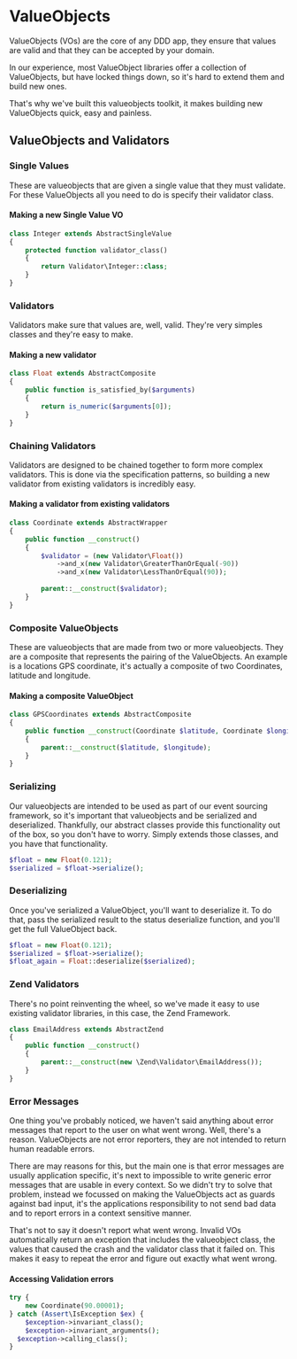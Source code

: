 # ValueObjects

ValueObjects (VOs) are the core of any DDD app, they ensure that values are valid and that they can be accepted by your domain.

In our experience, most ValueObject libraries offer a collection of ValueObjects, but have locked things down, so it's hard to extend them and build new ones.

That's why we've built this valueobjects toolkit, it makes building new ValueObjects quick, easy and painless.

## ValueObjects and Validators

### Single Values
These are valueobjects that are given a single value that they must validate. For these ValueObjects all you need to do is specify their validator class.

#### Making a new Single Value VO
```php
class Integer extends AbstractSingleValue 
{    
    protected function validator_class()
    {
        return Validator\Integer::class;
    }
}
```

### Validators
Validators make sure that values are, well, valid. They're very simples classes and they're easy to make. 

#### Making a new validator
```php
class Float extends AbstractComposite
{    
    public function is_satisfied_by($arguments)
    {
        return is_numeric($arguments[0]);
    }
}
```

### Chaining Validators
Validators are designed to be chained together to form more complex validators. This is done via the specification patterns, so building a new validator from existing validators is incredibly easy.

#### Making a validator from existing validators
```php
class Coordinate extends AbstractWrapper
{
    public function __construct()
    {
        $validator = (new Validator\Float())
            ->and_x(new Validator\GreaterThanOrEqual(-90))
            ->and_x(new Validator\LessThanOrEqual(90));
        
        parent::__construct($validator);
    }
}
```

### Composite ValueObjects
These are valueobjects that are made from two or more valueobjects. They are a composite that represents the pairing of the ValueObjects.
An example is a locations GPS coordinate, it's actually a composite of two Coordinates, latitude and longitude.

#### Making a composite ValueObject
```php
class GPSCoordinates extends AbstractComposite 
{   
    public function __construct(Coordinate $latitude, Coordinate $longitude) 
	{
        parent::__construct($latitude, $longitude);
    }
}
```

### Serializing
Our valueobjects are intended to be used as part of our event sourcing framework, so it's important that valueobjects and be serialized and deserialized.
Thankfully, our abstract classes provide this functionality out of the box, so you don't have to worry. Simply extends those classes, and you have that functionality.
```php
$float = new Float(0.121);
$serialized = $float->serialize();
```

### Deserializing
Once you've serialized a ValueObject, you'll want to deserialize it. To do that, pass the serialized result to the status deserialize function, and you'll get the full ValueObject back.
```php
$float = new Float(0.121);
$serialized = $float->serialize();
$float_again = Float::deserialize($serialized);
```

### Zend Validators
There's no point reinventing the wheel, so we've made it easy to use existing validator libraries, in this case, the Zend Framework.
```php
class EmailAddress extends AbstractZend
{ 
    public function __construct() 
    {
        parent::__construct(new \Zend\Validator\EmailAddress());
    }
}
```

### Error Messages
One thing you've probably noticed, we haven't said anything about error messages that report to the user on what went wrong.
Well, there's a reason. ValueObjects are not error reporters, they are not intended to return human readable errors.

There are may reasons for this, but the main one is that error messages are usually application specific, it's next to impossible to write generic error messages that are usable in every context.
So we didn't try to solve that problem, instead we focussed on making the ValueObjects act as guards against bad input, it's the applications responsibility to not send bad data and to report errors in a context sensitive manner.

That's not to say it doesn't report what went wrong. Invalid VOs automatically return an exception that includes the valueobject class, the values that caused the crash and the validator class that it failed on.
This makes it easy to repeat the error and figure out exactly what went wrong.

#### Accessing Validation errors
```php
try {
    new Coordinate(90.00001);
} catch (Assert\IsException $ex) {
    $exception->invariant_class();
    $exception->invariant_arguments();
  $exception->calling_class();
}
```
